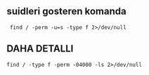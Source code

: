 ## suidleri gosteren komanda

     find / -perm -u=s -type f 2>/dev/null

## DAHA DETALLI 
    find / -type f -perm -04000 -ls 2>/dev/null


